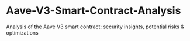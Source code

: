 # Aave-V3-Smart-Contract-Analysis
Analysis of the Aave V3 smart contract: security insights, potential risks &amp; optimizations
